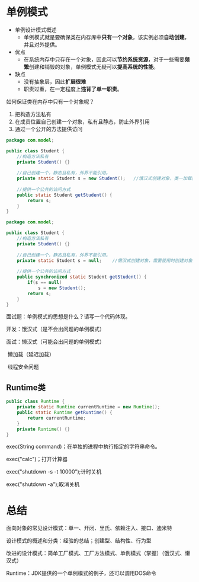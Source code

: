# 单例模式

- 单例设计模式概述
  - 单例模式就是要确保类在内存库中**只有一个对象**，该实例必须**自动创建**，并且对外提供。
- 优点
  - 在系统内存中只存在一个对象，因此可以**节约系统资源**，对于一些需要**频繁**创建和销毁的对象，单例模式无疑可以**提高系统的性能**。
- 缺点
  - 没有抽象层，因此**扩展很难**
  - 职责过重，在一定程度上**违背了单一职责**。

如何保证类在内存中只有一个对象呢？

1. 把构造方法私有
2. 在成员位置自己创建一个对象，私有且静态，防止外界引用
3. 通过一个公开的方法提供访问

```java
package com.model;

public class Student {
	//构造方法私有
	private Student() {}
	
	//自己创建一个，静态且私有，外界不能引用。
	private static Student s = new Student();	//饿汉式创建对象，类一加载就创建对象
	
	//提供一个公共的访问方式
	public static Student getStudent() {
		return s;
	}
}
```

```java
package com.model;

public class Student {
	//构造方法私有
	private Student() {}
	
	//自己创建一个，静态且私有，外界不能引用。
	private static Student s = null;	//懒汉式创建对象，需要使用时创建对象
	
	//提供一个公共的访问方式
	public synchronized static Student getStudent() {
        if(s == null)
        	s = new Student();
		return s;
	}
}
```

面试题：单例模式的思想是什么？请写一个代码体现。

开发：饿汉式（是不会出问题的单例模式）

面试：懒汉式（可能会出问题的单例模式）

​		懒加载（延迟加载）

​		线程安全问题

## Runtime类

```java
public class Runtime {
    private static Runtime currentRuntime = new Runtime();
    public static Runtime getRuntime() {
        return currentRuntime;
    }
    private Runtime() {}
}
```

exec(String command)；在单独的进程中执行指定的字符串命令。

exec("calc")；打开计算器

exec("shutdown -s -t 10000");计时关机

exec("shutdown -a");取消关机

# 总结

面向对象的常见设计模式：单一、开闭、里氏、依赖注入、接口、迪米特

设计模式的概述和分类：经验的总结；创建型、结构性、行为型

改进的设计模式：简单工厂模式、工厂方法模式、单例模式（掌握）（饿汉式、懒汉式）

Runtime：JDK提供的一个单例模式的例子，还可以调用DOS命令
